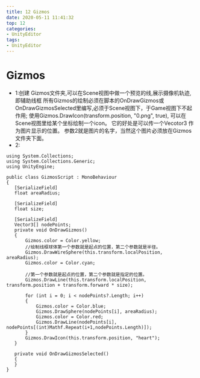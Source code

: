 ```yaml
---
title: 12 Gizmos
date: 2020-05-11 11:41:32
top: 12
categories:
- UnityEditor
tags:
- UnityEditor
---
```

# Gizmos

* 1:创建 Gizmos文件夹,可以在Scene视图中做一个预览的线,展示摄像机轨迹,即辅助线框
所有Gizmos的绘制必须在脚本的OnDrawGizmos或OnDrawGizmosSelected里编写,必须于Scene视图下，于Game视图下不起作用;
使用Gizmos.DrawIcon(transform.position, "0.png", true), 可以在Scene视图里给某个坐标绘制一个icon。
它的好处是可以传一个Vecotor3 作为图片显示的位置。 参数2就是图片的名字，当然这个图片必须放在Gizmos文件夹下面。
 * 2:
 ```
using System.Collections;
using System.Collections.Generic;
using UnityEngine;

public class GizmosScript : MonoBehaviour
{
    [SerializeField]
    float areaRadius;

    [SerializeField]
    float size;

    [SerializeField]
    Vector3[] nodePoints;
    private void OnDrawGizmos()
    {
        Gizmos.color = Color.yellow;
        //绘制线框球体第一个参数就是起点的位置，第二个参数就是半径。 
        Gizmos.DrawWireSphere(this.transform.localPosition, areaRadius);
        Gizmos.color = Color.cyan;

        //第一个参数就是起点的位置，第二个参数就是指定的位置。 
        Gizmos.DrawLine(this.transform.localPosition, transform.position + transform.forward * size);

        for (int i = 0; i < nodePoints?.Length; i++)
        {
            Gizmos.color = Color.blue;
            Gizmos.DrawSphere(nodePoints[i], areaRadius);
            Gizmos.color = Color.red;
            Gizmos.DrawLine(nodePoints[i], nodePoints[(int)Mathf.Repeat(i+1,nodePoints.Length)]);
        }
        Gizmos.DrawIcon(this.transform.position, "heart");
    }

    private void OnDrawGizmosSelected()
    {
    }
}

 ```